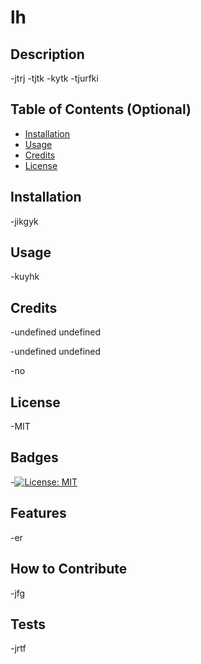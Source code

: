 
  
# lh

## Description

-jtrj
-tjtk
-kytk
-tjurfki


## Table of Contents (Optional)

- [Installation](#installation)
- [Usage](#usage)
- [Credits](#credits)
- [License](#license)

## Installation
-jikgyk

## Usage
-kuyhk

## Credits
-undefined undefined

-undefined undefined

-no

## License

-MIT

## Badges

-[![License: MIT](https://img.shields.io/badge/License-MIT-yellow.svg)](https://opensource.org/licenses/MIT)

## Features

-er

## How to Contribute

-jfg

## Tests

-jrtf







